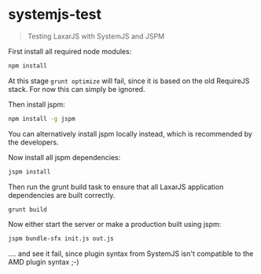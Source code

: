 # systemjs-test

> Testing LaxarJS with SystemJS and JSPM

First install all required node modules:
```sh
npm install
```

At this stage `grunt optimize` will fail, since it is based on the old RequireJS stack. For now this  can simply be ignored.

Then install jspm:
```sh
npm install -g jspm
```
You can alternatively install jspm locally instead, which is recommended by the developers.

Now install all jspm dependencies:
```sh
jspm install
```

Then run the grunt build task to ensure that all LaxarJS application dependencies are built correctly.
```sh
grunt build
```

Now either start the server or make a production built using jspm:
```sh
jspm bundle-sfx init.js out.js
```



.... and see it fail, since plugin syntax from SystemJS isn't compatible to the AMD plugin syntax ;-)
